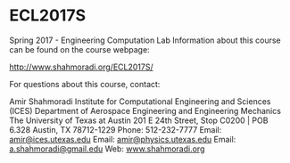 # ECL2017S
 Spring 2017 - Engineering Computation Lab
 Information about this course can be found on the course webpage:
 
 http://www.shahmoradi.org/ECL2017S/

For questions about this course, contact:

Amir Shahmoradi
Institute for Computational Engineering and Sciences (ICES)
Department of Aerospace Engineering and Engineering Mechanics
The University of Texas at Austin
201 E 24th Street, Stop C0200 | POB 6.328
Austin, TX 78712-1229
Phone: 512-232-7777
Email: amir@ices.utexas.edu
Email: amir@physics.utexas.edu
Email: a.shahmoradi@gmail.edu
Web: www.shahmoradi.org
